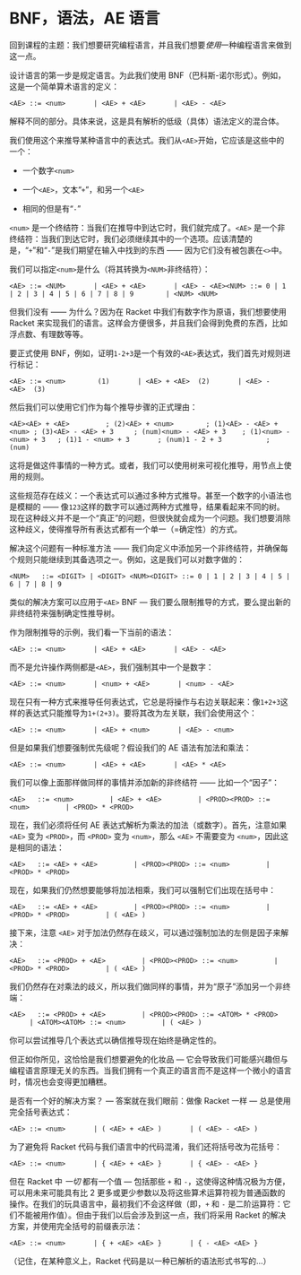 # BNF，语法，AE 语言

回到课程的主题：我们想要研究编程语言，并且我们想要*使用*一种编程语言来做到这一点。

设计语言的第一步是规定语言。为此我们使用 BNF（巴科斯-诺尔形式）。例如，这是一个简单算术语言的定义：

```
<AE> ::= <num>       | <AE> + <AE>       | <AE> - <AE>
```

解释不同的部分。具体来说，这是具有解析的低级（具体）语法定义的混合体。

我们使用这个来推导某种语言中的表达式。我们从`<AE>`开始，它应该是这些中的一个：

+   一个数字`<num>`

+   一个`<AE>`，文本“`+`”，和另一个`<AE>`

+   相同的但是有“`-`”

`<num>` 是一个终结符：当我们在推导中到达它时，我们就完成了。`<AE>` 是一个非终结符：当我们到达它时，我们必须继续其中的一个选项。应该清楚的是，“`+`”和“`-`”是我们期望在输入中找到的东西 —— 因为它们没有被包裹在`<>`中。

我们可以指定`<num>`是什么（将其转换为`<NUM>`非终结符）：

```
<AE> ::= <NUM>       | <AE> + <AE>       | <AE> - <AE><NUM> ::= 0 | 1 | 2 | 3 | 4 | 5 | 6 | 7 | 8 | 9        | <NUM> <NUM>
```

但我们没有 —— 为什么？因为在 Racket 中我们有数字作为原语，我们想要使用 Racket 来实现我们的语言。这样会方便很多，并且我们会得到免费的东西，比如浮点数、有理数等等。

要正式使用 BNF，例如，证明`1-2+3`是一个有效的`<AE>`表达式，我们首先对规则进行标记：

```
<AE> ::= <num>        (1)       | <AE> + <AE>  (2)       | <AE> - <AE>  (3)
```

然后我们可以使用它们作为每个推导步骤的正式理由：

```
<AE><AE> + <AE>         ; (2)<AE> + <num>        ; (1)<AE> - <AE> + <num> ; (3)<AE> - <AE> + 3     ; (num)<num> - <AE> + 3    ; (1)<num> - <num> + 3   ; (1)1 - <num> + 3       ; (num)1 - 2 + 3           ; (num)
```

这将是做这件事情的一种方式。或者，我们可以使用树来可视化推导，用节点上使用的规则。

这些规范存在歧义：一个表达式可以通过多种方式推导。甚至一个数字的小语法也是模糊的 —— 像`123`这样的数字可以通过两种方式推导，结果看起来不同的树。现在这种歧义并不是一个“真正”的问题，但很快就会成为一个问题。我们想要消除这种歧义，使得推导所有表达式都有一个单一（=确定性）的方式。

解决这个问题有一种标准方法 —— 我们向定义中添加另一个非终结符，并确保每个规则只能继续到其备选项之一。例如，这是我们可以对数字做的：

```
<NUM>   ::= <DIGIT> | <DIGIT> <NUM><DIGIT> ::= 0 | 1 | 2 | 3 | 4 | 5 | 6 | 7 | 8 | 9
```

类似的解决方案可以应用于`<AE>` BNF — 我们要么限制推导的方式，要么提出新的非终结符来强制确定性推导树。

作为限制推导的示例，我们看一下当前的语法：

```
<AE> ::= <num>       | <AE> + <AE>       | <AE> - <AE>
```

而不是允许操作两侧都是`<AE>`，我们强制其中一个是数字：

```
<AE> ::= <num>       | <num> + <AE>       | <num> - <AE>
```

现在只有一种方式来推导任何表达式，它总是将操作与右边关联起来：像`1+2+3`这样的表达式只能推导为`1+(2+3)`。要将其改为左关联，我们会使用这个：

```
<AE> ::= <num>       | <AE> + <num>       | <AE> - <num>
```

但是如果我们想要强制优先级呢？假设我们的 AE 语法有加法和乘法：

```
<AE> ::= <num>       | <AE> + <AE>       | <AE> * <AE>
```

我们可以像上面那样做同样的事情并添加新的非终结符 —— 比如一个“因子”：

```
<AE>   ::= <num>         | <AE> + <AE>         | <PROD><PROD> ::= <num>         | <PROD> * <PROD>
```

现在，我们必须将任何 AE 表达式解析为乘法的加法（或数字）。首先，注意如果 `<AE>` 变为 `<PROD>`，而 `<PROD>` 变为 `<num>`，那么 `<AE>` 不需要变为 `<num>`，因此这是相同的语法：

```
<AE>   ::= <AE> + <AE>         | <PROD><PROD> ::= <num>         | <PROD> * <PROD>
```

现在，如果我们仍然想要能够将加法相乘，我们可以强制它们出现在括号中：

```
<AE>   ::= <AE> + <AE>         | <PROD><PROD> ::= <num>         | <PROD> * <PROD>         | ( <AE> )
```

接下来，注意 `<AE>` 对于加法仍然存在歧义，可以通过强制加法的左侧是因子来解决：

```
<AE>   ::= <PROD> + <AE>         | <PROD><PROD> ::= <num>         | <PROD> * <PROD>         | ( <AE> )
```

我们仍然存在对乘法的歧义，所以我们做同样的事情，并为“原子”添加另一个非终端：

```
<AE>   ::= <PROD> + <AE>         | <PROD><PROD> ::= <ATOM> * <PROD>         | <ATOM><ATOM> ::= <num>         | ( <AE> )
```

你可以尝试推导几个表达式以确信推导现在始终是确定性的。

但正如你所见，这恰恰是我们想要避免的化妆品 — 它会导致我们可能感兴趣但与编程语言原理无关的东西。当我们拥有一个真正的语言而不是这样一个微小的语言时，情况也会变得更加糟糕。

是否有一个好的解决方案？ — 答案就在我们眼前：做像 Racket 一样 — 总是使用完全括号表达式：

```
<AE> ::= <num>       | ( <AE> + <AE> )       | ( <AE> - <AE> )
```

为了避免将 Racket 代码与我们语言中的代码混淆，我们还将括号改为花括号：

```
<AE> ::= <num>       | { <AE> + <AE> }       | { <AE> - <AE> }
```

但在 Racket 中 *一切* 都有一个值 — 包括那些 `+` 和 `-`，这使得这种情况极为方便，可以用未来可能具有比 2 更多或更少参数以及将这些算术运算符视为普通函数的操作。在我们的玩具语言中，最初我们不会这样做（即，`+` 和 `-` 是二阶运算符：它们不能被用作值）。但由于我们以后会涉及到这一点，我们将采用 Racket 的解决方案，并使用完全括号的前缀表示法：

```
<AE> ::= <num>       | { + <AE> <AE> }       | { - <AE> <AE> }
```

（记住，在某种意义上，Racket 代码是以一种已解析的语法形式书写的…）
